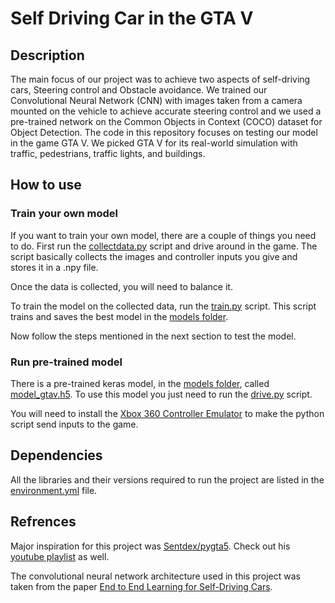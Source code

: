 # Self Driving Car in the GTA V #

## Description ##

The main focus of our project was to achieve two aspects of self-driving cars, Steering control and Obstacle avoidance. We trained our Convolutional Neural Network (CNN) with images taken from a camera mounted on the vehicle to achieve accurate steering control and we used a pre-trained network on the Common Objects in Context (COCO) dataset for Object Detection. The code in this repository focuses on testing our model in the game GTA V. We picked GTA V for its real-world simulation with traffic, pedestrians, traffic lights, and buildings.

## How to use ##

### Train your own model ###

If you want to train your own model, there are a couple of things you need to do. First run the [collectdata.py](https://github.com/AnkithGujar/Self-Driving-Car-in-GTA-V/blob/master/collectdata.py) script and drive around in the game. The script basically collects the images and controller inputs you give and stores it in a .npy file. 

Once the data is collected, you will need to balance it. 

To train the model on the collected data, run the [train.py](https://github.com/AnkithGujar/Self-Driving-Car-in-GTA-V/blob/master/train.py) script. This script trains and saves the best model in the [models folder](https://github.com/AnkithGujar/Self-Driving-Car-in-GTA-V/tree/master/models). 

Now follow the steps mentioned in the next section to test the model.

### Run pre-trained model ###

There is a pre-trained keras model, in the [models folder](https://github.com/AnkithGujar/Self-Driving-Car-in-GTA-V/tree/master/models), called [model_gtav.h5](https://github.com/AnkithGujar/Self-Driving-Car-in-GTA-V/blob/master/models/model_gtav.h5). To use this model you just need to run the [drive.py](https://github.com/AnkithGujar/Self-Driving-Car-in-GTA-V/blob/master/drive.py) script.

You will need to install the [Xbox 360 Controller Emulator](https://www.x360ce.com/) to make the python script send inputs to the game.

## Dependencies ##

All the libraries and their versions required to run the project are listed in the [environment.yml](https://github.com/AnkithGujar/Self-Driving-Car-in-GTA-V/blob/master/environment.yml) file.

## Refrences ##

Major inspiration for this project was [Sentdex/pygta5](https://github.com/Sentdex/pygta5). Check out his [youtube playlist](https://www.youtube.com/playlist?list=PLQVvvaa0QuDeETZEOy4VdocT7TOjfSA8a) as well.

The convolutional neural network architecture used in this project was taken from the paper [End to End Learning for Self-Driving Cars](https://arxiv.org/abs/1604.07316).